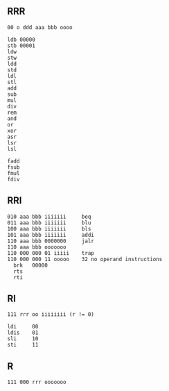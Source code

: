 RRR
---

    00 o ddd aaa bbb oooo

    ldb 00000
    stb 00001
    ldw
    stw
    ldd
    std
    ldl
    stl
    add
    sub
    mul
    div
    rem
    and
    or
    xor
    asr
    lsr
    lsl
    
    fadd
    fsub
    fmul
    fdiv

RRI
---

    010 aaa bbb iiiiiii     beq
    011 aaa bbb iiiiiii     blu
    100 aaa bbb iiiiiii     bls
    101 aaa bbb iiiiiii     addi
    110 aaa bbb 0000000     jalr
    110 aaa bbb ooooooo     
    110 000 000 01 iiiii    trap
    110 000 000 11 ooooo    32 no operand instructions
      brk   00000
      rts
      rti

RI
--

    111 rrr oo iiiiiiii (r != 0)

    ldi     00
    ldis    01
    sli     10
    sti     11

R
-

    111 000 rrr ooooooo
